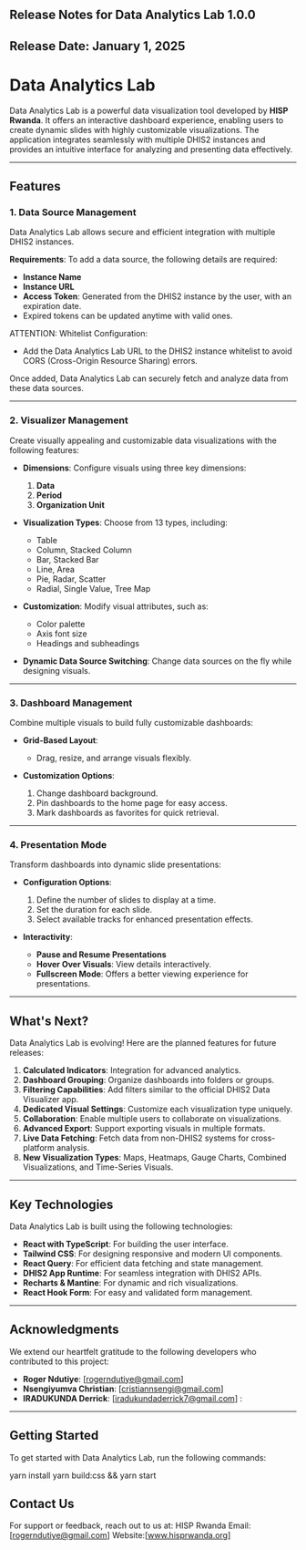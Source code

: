  ## Release Notes for Data Analytics Lab 1.0.0
 ## Release Date: January 1, 2025

# Data Analytics Lab  

Data Analytics Lab is a powerful data visualization tool developed by **HISP Rwanda**. It offers an interactive dashboard experience, enabling users to create dynamic slides with highly customizable visualizations. The application integrates seamlessly with multiple DHIS2 instances and provides an intuitive interface for analyzing and presenting data effectively.  

---

## Features  

### 1. Data Source Management  

Data Analytics Lab allows secure and efficient integration with multiple DHIS2 instances.  

**Requirements**: To add a data source, the following details are required:  
- **Instance Name**  
- **Instance URL**  
- **Access Token**: Generated from the DHIS2 instance by the user, with an expiration date.   
- Expired tokens can be updated anytime with valid ones.  

ATTENTION: Whitelist Configuration:  
- Add the Data Analytics Lab URL to the DHIS2 instance whitelist to avoid CORS (Cross-Origin Resource Sharing) errors.  

Once added, Data Analytics Lab can securely fetch and analyze data from these data sources.  

---

### 2. Visualizer Management  

Create visually appealing and customizable data visualizations with the following features:  

- **Dimensions**: Configure visuals using three key dimensions:  
  1. **Data**  
  2. **Period**  
  3. **Organization Unit**  

- **Visualization Types**: Choose from 13 types, including:  
  - Table  
  - Column, Stacked Column  
  - Bar, Stacked Bar  
  - Line, Area  
  - Pie, Radar, Scatter  
  - Radial, Single Value, Tree Map  

- **Customization**: Modify visual attributes, such as:  
  - Color palette  
  - Axis font size  
  - Headings and subheadings  

- **Dynamic Data Source Switching**: Change data sources on the fly while designing visuals.  

---

### 3. Dashboard Management  

Combine multiple visuals to build fully customizable dashboards:  

- **Grid-Based Layout**:  
  - Drag, resize, and arrange visuals flexibly.  

- **Customization Options**:  
  1. Change dashboard background.  
  2. Pin dashboards to the home page for easy access.  
  3. Mark dashboards as favorites for quick retrieval.  

---

### 4. Presentation Mode  

Transform dashboards into dynamic slide presentations:  

- **Configuration Options**:  
  1. Define the number of slides to display at a time.  
  2. Set the duration for each slide.  
  3. Select available tracks for enhanced presentation effects.  

- **Interactivity**:  
  - **Pause and Resume Presentations**  
  - **Hover Over Visuals**: View details interactively.  
  - **Fullscreen Mode**: Offers a better viewing experience for presentations.  

---

## What's Next?  

Data Analytics Lab is evolving! Here are the planned features for future releases:  

1. **Calculated Indicators**: Integration for advanced analytics.  
2. **Dashboard Grouping**: Organize dashboards into folders or groups.  
3. **Filtering Capabilities**: Add filters similar to the official DHIS2 Data Visualizer app.  
4. **Dedicated Visual Settings**: Customize each visualization type uniquely.  
5. **Collaboration**: Enable multiple users to collaborate on visualizations.  
6. **Advanced Export**: Support exporting visuals in multiple formats.  
7. **Live Data Fetching**: Fetch data from non-DHIS2 systems for cross-platform analysis.  
8. **New Visualization Types**: Maps, Heatmaps, Gauge Charts, Combined Visualizations, and Time-Series Visuals.  

---

## Key Technologies  

Data Analytics Lab is built using the following technologies:  

- **React with TypeScript**: For building the user interface.  
- **Tailwind CSS**: For designing responsive and modern UI components.  
- **React Query**: For efficient data fetching and state management.  
- **DHIS2 App Runtime**: For seamless integration with DHIS2 APIs.  
- **Recharts & Mantine**: For dynamic and rich visualizations.  
- **React Hook Form**: For easy and validated form management.  

---

## Acknowledgments  

We extend our heartfelt gratitude to the following developers who contributed to this project:  

- **Roger Ndutiye**: [rogerndutiye@gmail.com]  
- **Nsengiyumva Christian**: [cristiannsengi@gmail.com] 
- **IRADUKUNDA Derrick**: [iradukundaderrick7@gmail.com] 
: 


---

## Getting Started  

To get started with Data Analytics Lab, run the following commands:  

 yarn install
 yarn build:css && yarn start

 ## Contact Us
For support or feedback, reach out to us at:
HISP Rwanda
Email: [rogerndutiye@gmail.com]
Website:[www.hisprwanda.org]